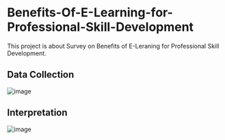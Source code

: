 # Benefits-Of-E-Learning-for-Professional-Skill-Development
This project is about Survey on Benefits of E-Leraning for Professional Skill Development.
## Data Collection 
![image](https://github.com/KAVI-PRIYA-2000/Benefits-Of-E-Learning-for-Professional-Skill-Development/assets/152094354/24d266f6-d36c-49a5-8496-91e191c34fa1)


## Interpretation
![image](https://github.com/KAVI-PRIYA-2000/Benefits-Of-E-Learning-for-Professional-Skill-Development/assets/152094354/b7e29ec0-e691-43c6-a073-64907c201926)
